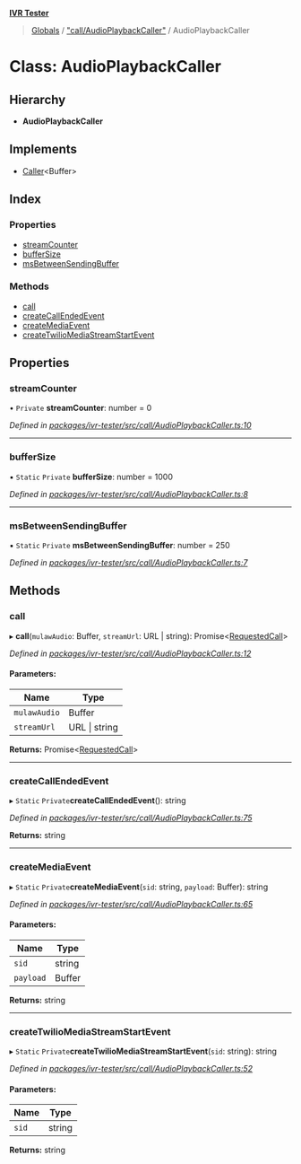 **[IVR Tester](../README.md)**

> [Globals](../README.md) / ["call/AudioPlaybackCaller"](../modules/_call_audioplaybackcaller_.md) / AudioPlaybackCaller

# Class: AudioPlaybackCaller

## Hierarchy

* **AudioPlaybackCaller**

## Implements

* [Caller](../interfaces/_call_caller_.caller.md)\<Buffer>

## Index

### Properties

* [streamCounter](_call_audioplaybackcaller_.audioplaybackcaller.md#streamcounter)
* [bufferSize](_call_audioplaybackcaller_.audioplaybackcaller.md#buffersize)
* [msBetweenSendingBuffer](_call_audioplaybackcaller_.audioplaybackcaller.md#msbetweensendingbuffer)

### Methods

* [call](_call_audioplaybackcaller_.audioplaybackcaller.md#call)
* [createCallEndedEvent](_call_audioplaybackcaller_.audioplaybackcaller.md#createcallendedevent)
* [createMediaEvent](_call_audioplaybackcaller_.audioplaybackcaller.md#createmediaevent)
* [createTwilioMediaStreamStartEvent](_call_audioplaybackcaller_.audioplaybackcaller.md#createtwiliomediastreamstartevent)

## Properties

### streamCounter

• `Private` **streamCounter**: number = 0

*Defined in [packages/ivr-tester/src/call/AudioPlaybackCaller.ts:10](https://github.com/SketchingDev/ivr-tester/blob/2e93db6/packages/ivr-tester/src/call/AudioPlaybackCaller.ts#L10)*

___

### bufferSize

▪ `Static` `Private` **bufferSize**: number = 1000

*Defined in [packages/ivr-tester/src/call/AudioPlaybackCaller.ts:8](https://github.com/SketchingDev/ivr-tester/blob/2e93db6/packages/ivr-tester/src/call/AudioPlaybackCaller.ts#L8)*

___

### msBetweenSendingBuffer

▪ `Static` `Private` **msBetweenSendingBuffer**: number = 250

*Defined in [packages/ivr-tester/src/call/AudioPlaybackCaller.ts:7](https://github.com/SketchingDev/ivr-tester/blob/2e93db6/packages/ivr-tester/src/call/AudioPlaybackCaller.ts#L7)*

## Methods

### call

▸ **call**(`mulawAudio`: Buffer, `streamUrl`: URL \| string): Promise\<[RequestedCall](../modules/_call_caller_.md#requestedcall)>

*Defined in [packages/ivr-tester/src/call/AudioPlaybackCaller.ts:12](https://github.com/SketchingDev/ivr-tester/blob/2e93db6/packages/ivr-tester/src/call/AudioPlaybackCaller.ts#L12)*

#### Parameters:

Name | Type |
------ | ------ |
`mulawAudio` | Buffer |
`streamUrl` | URL \| string |

**Returns:** Promise\<[RequestedCall](../modules/_call_caller_.md#requestedcall)>

___

### createCallEndedEvent

▸ `Static` `Private`**createCallEndedEvent**(): string

*Defined in [packages/ivr-tester/src/call/AudioPlaybackCaller.ts:75](https://github.com/SketchingDev/ivr-tester/blob/2e93db6/packages/ivr-tester/src/call/AudioPlaybackCaller.ts#L75)*

**Returns:** string

___

### createMediaEvent

▸ `Static` `Private`**createMediaEvent**(`sid`: string, `payload`: Buffer): string

*Defined in [packages/ivr-tester/src/call/AudioPlaybackCaller.ts:65](https://github.com/SketchingDev/ivr-tester/blob/2e93db6/packages/ivr-tester/src/call/AudioPlaybackCaller.ts#L65)*

#### Parameters:

Name | Type |
------ | ------ |
`sid` | string |
`payload` | Buffer |

**Returns:** string

___

### createTwilioMediaStreamStartEvent

▸ `Static` `Private`**createTwilioMediaStreamStartEvent**(`sid`: string): string

*Defined in [packages/ivr-tester/src/call/AudioPlaybackCaller.ts:52](https://github.com/SketchingDev/ivr-tester/blob/2e93db6/packages/ivr-tester/src/call/AudioPlaybackCaller.ts#L52)*

#### Parameters:

Name | Type |
------ | ------ |
`sid` | string |

**Returns:** string
